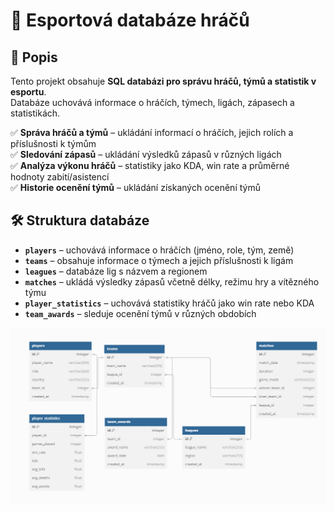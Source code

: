 # 💾 Esportová databáze hráčů  

## 📖 Popis  
Tento projekt obsahuje **SQL databázi pro správu hráčů, týmů a statistik v esportu**.  
Databáze uchovává informace o hráčích, týmech, ligách, zápasech a statistikách.  

✅ **Správa hráčů a týmů** – ukládání informací o hráčích, jejich rolích a příslušnosti k týmům  
✅ **Sledování zápasů** – ukládání výsledků zápasů v různých ligách  
✅ **Analýza výkonu hráčů** – statistiky jako KDA, win rate a průměrné hodnoty zabití/asistencí  
✅ **Historie ocenění týmů** – ukládání získaných ocenění týmů  

## 🛠 Struktura databáze  

- **`players`** – uchovává informace o hráčích (jméno, role, tým, země)  
- **`teams`** – obsahuje informace o týmech a jejich příslušnosti k ligám  
- **`leagues`** – databáze lig s názvem a regionem  
- **`matches`** – ukládá výsledky zápasů včetně délky, režimu hry a vítězného týmu  
- **`player_statistics`** – uchovává statistiky hráčů jako win rate nebo KDA  
- **`team_awards`** – sleduje ocenění týmů v různých obdobích

 ![Schéma struktury databáze](schema.png)
